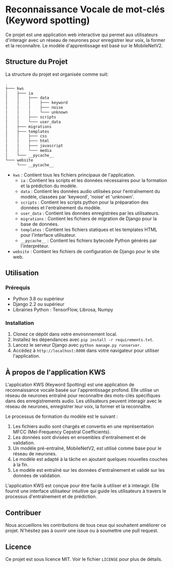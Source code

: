 # Reconnaissance Vocale de mot-clés (Keyword spotting)

Ce projet est une application web interactive qui permet aux utilisateurs d'interagir avec un réseau de neurones pour enregistrer leur voix, la former et la reconnaître. Le modèle d'apprentissage est basé sur le MobileNetV2.

## Structure du Projet

La structure du projet est organisée comme suit:

```bash
.
├─── kws
│    ├─── ia
│    │    ├─── data
│    │    │    ├─── keyword
│    │    │    ├─── noise
│    │    │    └─── unknown
│    │    ├─── scripts
│    │    └─── user_data
│    ├─── migrations
│    ├─── templates
│    │    ├─── css
│    │    ├─── html
│    │    ├─── javascript
│    │    └─── media
│    └─── __pycache__
└─── website
     └─── __pycache__
```

- `kws` : Contient tous les fichiers principaux de l'application.
   - `ia` : Contient les scripts et les données nécessaires pour la formation et la prédiction du modèle.
   - `data` : Contient les données audio utilisées pour l'entraînement du modèle, classées par 'keyword', 'noise' et 'unknown'.
   - `scripts` : Contient les scripts python pour la préparation des données et l'entraînement du modèle.
   - `user_data` : Contient les données enregistrées par les utilisateurs.
   - `migrations` : Contient les fichiers de migration de Django pour la base de données.
   - `templates` : Contient les fichiers statiques et les templates HTML pour l'interface utilisateur.
   - `__pycache__` : Contient les fichiers bytecode Python générés par l'interpréteur.
- `website` : Contient les fichiers de configuration de Django pour le site web.

## Utilisation

### Prérequis

- Python 3.8 ou supérieur
- Django 2.2 ou supérieur
- Librairies Python : TensorFlow, Librosa, Numpy

### Installation

1. Clonez ce dépôt dans votre environnement local.
2. Installez les dépendances avec `pip install -r requirements.txt`.
3. Lancez le serveur Django avec `python manage.py runserver`.
4. Accédez à `http://localhost:8000` dans votre navigateur pour utiliser l'application.

## À propos de l'application KWS

L'application KWS (Keyword Spotting) est une application de reconnaissance vocale basée sur l'apprentissage profond. Elle utilise un réseau de neurones entraîné pour reconnaître des mots-clés spécifiques dans des enregistrements audio. Les utilisateurs peuvent interagir avec le réseau de neurones, enregistrer leur voix, la former et la reconnaître.

Le processus de formation du modèle est le suivant :

1. Les fichiers audio sont chargés et convertis en une représentation MFCC (Mel-Frequency Cepstral Coefficients).
2. Les données sont divisées en ensembles d'entraînement et de validation.
3. Un modèle pré-entraîné, MobileNetV2, est utilisé comme base pour le réseau de neurones.
4. Le modèle est adapté à la tâche en ajoutant quelques nouvelles couches à la fin.
5. Le modèle est entraîné sur les données d'entraînement et validé sur les données de validation.

L'application KWS est conçue pour être facile à utiliser et à interagir. Elle fournit une interface utilisateur intuitive qui guide les utilisateurs à travers le processus d'entraînement et de prédiction.

## Contribuer

Nous accueillons les contributions de tous ceux qui souhaitent améliorer ce projet. N'hésitez pas à ouvrir une issue ou à soumettre une pull request.

## Licence

Ce projet est sous licence MIT. Voir le fichier `LICENSE` pour plus de détails.
